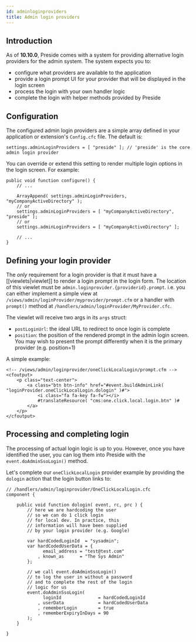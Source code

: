 ```yaml
---
id: adminloginproviders
title: Admin login providers
---
```


## Introduction

As of **10.10.0**, Preside comes with a system for providing alternative login providers for the admin system. The system expects you to:

* configure what providers are available to the application
* provide a login prompt UI for your provider that will be displayed in the login screen
* process the login with your own handler logic
* complete the login with helper methods provided by Preside

## Configuration

The configured admin login providers are a simple array defined in your application or extension's `Config.cfc` file. The default is:

```luceescript
settings.adminLoginProviders = [ "preside" ]; // 'preside' is the core admin login provider
```

You can override or extend this setting to render multiple login options in the login screen. For example:

```luceescript
public void function configure() {
	// ...

	ArrayAppend( settings.adminLoginProviders, "myCompanyActiveDirectory" );
	// or
	settings.adminLoginProviders = [ "myCompanyActiveDirectory", "preside" ];
	// or
	settings.adminLoginProviders = [ "myCompanyActiveDirectory" ];

	// ...
}
```

## Defining your login provider

The _only_ requirement for a login provider is that it must have a [[viewlets|viewlet]] to render a login prompt in the login form. The location of this viewlet must be `admin.loginprovider.{providerid}.prompt`. i.e. you can either implement a simple view at `/views/admin/loginProvider/myprovider/prompt.cfm` or a handler with `prompt()` method at `/handlers/admin/loginProvider/MyProvider.cfc`.

The viewlet will receive two args in its `args` struct:

* `postLoginUrl`: the ideal URL to redirect to once login is complete
* `position`: the position of the rendered prompt in the admin login screen. You may wish to present the prompt differently when it is the primary provider (e.g. position=1)

A simple example:

```lucee
<!-- /views/admin/loginprovider/oneClickLocalLogin/prompt.cfm -->
<cfoutput>
	<p class="text-center">
		<a class="btn btn-info" href="#event.buildAdminLink( "loginProvider.oneClickLocalLogin.dologin" )#">
			<i class="fa fa-key fa-fw"></i> 
			#translateResource( "cms:one.click.local.login.btn" )#
		</a>
	</p>
</cfoutput>
```

## Processing and completing login

The processing of actual login logic is up to you. However, once you have identified the user, you can log them into Preside with the `event.doAdminSsoLogin()` method.

Let's complete our `oneClickLocalLogin` provider example by providing the `dologin` action that the login button links to:

```luceescript
// /handlers/admin/loginprovider/OneClickLocalLogin.cfc
component {

	public void function dologin( event, rc, prc ) {
		// here we are hardcoding the user
		// so we can do 1 click login
		// for local dev. In practice, this
		// information will have been supplied
		// by your login provider (e.g. Google)

		var hardCodedLoginId  = "sysadmin";
		var hardCodedUserData = {
			  email_address = "test@test.com"
			, known_as      = "The Sys Admin"
		};

		// we call event.doAdminSsoLogin()
		// to log the user in without a password
		// and to complete the rest of the login 
		// logic for us
		event.doAdminSsoLogin( 
			  loginId              = hardCodedLoginId
			, userData             = hardCodedUserData
			, rememberLogin        = true
			, rememberExpiryInDays = 90
		);
	}

}
```